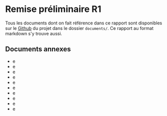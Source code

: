 # Remise préliminaire R1

Tous les documents dont on fait référence dans ce rapport sont disponibles sur le [Github](https://github.com/Romain-Guillot/UQAC-GL-Projet) du projet dans le dossier `documents/`. Ce rapport au format markdown s'y trouve aussi.


## Documents annexes
- e
- e
- e
- e
- e
- e
- e
- e
- e
- e
